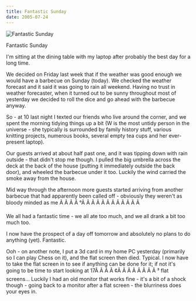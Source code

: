 ```yaml
---
title: Fantastic Sunday
date: 2005-07-24
---
```


![Fantastic Sunday](https://source.unsplash.com/X6cChncECA8/1600x900)

Fantastic Sunday

I'm sitting at the dining table with my laptop after probably the best day for a long time.

We decided on Friday last week that if the weather was good enough we would have a barbecue on Sunday (today). We checked the weather forecast and it said it was going to rain all weekend. Having no trust in weather forecaster, when it turned out to be sunny throughout most of yesterday we decided to roll the dice and go ahead with the barbecue anyway.

So - at 10 last night I texted our friends who live around the corner, and we spent the morning tidying things up a bit (W is the most untidy person in the universe - she typically is surrounded by family history stuff, various knitting projects, numerous books, several empty tea cups and her ever-present laptop).

Our guests arrived at about half past one, and it was tipping down with rain outside - that didn't stop me though. I pulled the big umbrella across the deck at the back of the house (putting it immediately outside the back door), and wheeled the barbecue under it too. Luckily the wind carried the smoke away from the house.

Mid way through the afternoon more guests started arriving from another barbecue that had apparently been called off - obviously they weren't as bloody minded as me Ã Ã Ã Ã °Ã Ã Ã Ã Ã Ã Ã Ã Ã Ã Ã Ã 

We all had a fantastic time - we all ate too much, and we all drank a bit too much too.

I now have the prospect of a day off tomorrow and absolutely no plans to do anything (yet). Fantastic.

Ooh - on another note, I put a 3d card in my home PC yesterday (primarily so I can play Chess on it), and the flat screen then died. Typical. I now have to take the flat screen in to see if anything can be done for it; if not it's going to be time to start looking at 17Ã Ã Ã Ã ¢Ã Ã Ã Ã Ã Ã Ã Ã ³ flat screens... Luckily I had an old monitor that works fine - it's a bit of a shock though - going back to a monitor after a flat screen - the blurriness does your eyes in.